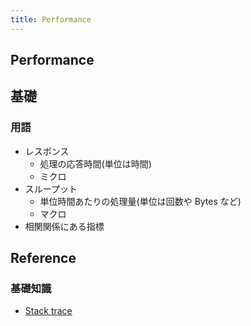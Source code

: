 ```yaml
---
title: Performance
---
```


## Performance

## 基礎
### 用語
* レスポンス
    * 処理の応答時間(単位は時間)
    * ミクロ
* スループット
    * 単位時間あたりの処理量(単位は回数や Bytes など)
    * マクロ
* 相関関係にある指標

## Reference
### 基礎知識
* [Stack trace](https://en.wikipedia.org/wiki/Stack_trace)